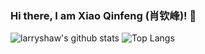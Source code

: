 ### Hi there, I am Xiao Qinfeng (肖钦峰)! 👋


![larryshaw's github stats](https://github-readme-stats.vercel.app/api?username=larryshaw0079)
![Top Langs](https://github-readme-stats.vercel.app/api/top-langs/?username=larryshaw0079)

<!--
**larryshaw0079/larryshaw0079** is a ✨ _special_ ✨ repository because its `README.md` (this file) appears on your GitHub profile.

Here are some ideas to get you started:

- 🔭 I’m currently working on ...
- 🌱 I’m currently learning ...
- 👯 I’m looking to collaborate on ...
- 🤔 I’m looking for help with ...
- 💬 Ask me about ...
- 📫 How to reach me: ...
- 😄 Pronouns: ...
- ⚡ Fun fact: ...
-->
